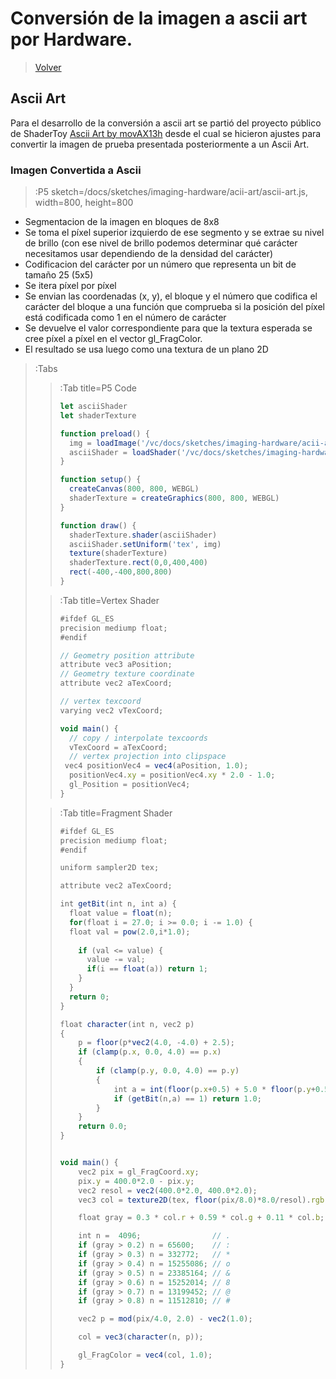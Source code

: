 # Conversión de la imagen a ascii art por Hardware.

> [Volver](/docs/workshops/imaging-hardware)

## Ascii Art

Para el desarrollo de la conversión a ascii art se partió del proyecto público de ShaderToy [Ascii Art by movAX13h](https://www.shadertoy.com/view/lssGDj?ref=dtf.ru) desde el cual se hicieron ajustes para convertir la imagen de prueba presentada posteriormente a un Ascii Art.

### Imagen Convertida a Ascii

> :P5 sketch=/docs/sketches/imaging-hardware/acii-art/ascii-art.js, width=800, height=800

* Segmentacion de la imagen en bloques de 8x8
* Se toma el píxel superior izquierdo de ese segmento y se extrae su nivel de brillo (con ese nivel de brillo podemos determinar qué carácter necesitamos usar dependiendo de la densidad del carácter)
* Codificacion del carácter por un número que representa un bit de tamaño 25 (5x5)
* Se itera píxel por píxel
* Se envian las coordenadas (x, y), el bloque y el número que codifica el carácter del bloque a una función que comprueba si la posición del píxel está codificada como 1 en el número de carácter
* Se devuelve el valor correspondiente para que la textura esperada se cree píxel a píxel en el vector gl_FragColor. 
* El resultado se usa luego como una textura de un plano 2D

> :Tabs
> > :Tab title=P5 Code
> > 
> > ```js | ascii-art.js
> > let asciiShader
> > let shaderTexture
> > 
> > function preload() {
> >   img = loadImage('/vc/docs/sketches/imaging-hardware/acii-art/image-test.jpg')
> >   asciiShader = loadShader('/vc/docs/sketches/imaging-hardware/acii-art/ascii-art.vert', '/vc/docs/sketches/imaging-hardware/acii-art/ascii-art.frag')
> > }
> > 
> > function setup() {
> >   createCanvas(800, 800, WEBGL)
> >   shaderTexture = createGraphics(800, 800, WEBGL)
> > }
> > 
> > function draw() {
> >   shaderTexture.shader(asciiShader)
> >   asciiShader.setUniform('tex', img)
> >   texture(shaderTexture)
> >   shaderTexture.rect(0,0,400,400)
> >   rect(-400,-400,800,800)
> > }
>
> > :Tab title=Vertex Shader
> >
> > 
> > ```js | filascii-art.vert
> > #ifdef GL_ES
> > precision mediump float;
> > #endif
> > 
> > // Geometry position attribute
> > attribute vec3 aPosition;
> > // Geometry texture coordinate
> > attribute vec2 aTexCoord;
> > 
> > // vertex texcoord
> > varying vec2 vTexCoord;
> > 
> > void main() {
> >   // copy / interpolate texcoords
> >   vTexCoord = aTexCoord;
> >   // vertex projection into clipspace
> >  vec4 positionVec4 = vec4(aPosition, 1.0);
> >   positionVec4.xy = positionVec4.xy * 2.0 - 1.0;
> >   gl_Position = positionVec4;
> > }
>
> > :Tab title=Fragment Shader
> >
> > 
> > ```js | filascii-art.vert
> > #ifdef GL_ES
> > precision mediump float;
> > #endif
> > 
> > uniform sampler2D tex;
> > 
> > attribute vec2 aTexCoord;
> > 
> > int getBit(int n, int a) {
> >   float value = float(n);
> >   for(float i = 27.0; i >= 0.0; i -= 1.0) {
> >   float val = pow(2.0,i*1.0);
> >     
> >     if (val <= value) {
> >       value -= val;
> >       if(i == float(a)) return 1;
> >     }
> >   }
> >   return 0;
> > }
> > 
> > float character(int n, vec2 p)
> > {
> > 	p = floor(p*vec2(4.0, -4.0) + 2.5);
> >     if (clamp(p.x, 0.0, 4.0) == p.x)
> > 	{
> >         if (clamp(p.y, 0.0, 4.0) == p.y)	
> > 		{
> >         	int a = int(floor(p.x+0.5) + 5.0 * floor(p.y+0.5));
> > 			if (getBit(n,a) == 1) return 1.0;
> > 		}	
> >     }
> > 	return 0.0;
> > }
> > 
> > 
> > void main() {
> > 	vec2 pix = gl_FragCoord.xy;
> > 	pix.y = 400.0*2.0 - pix.y;
> > 	vec2 resol = vec2(400.0*2.0, 400.0*2.0);
> > 	vec3 col = texture2D(tex, floor(pix/8.0)*8.0/resol).rgb;	
> > 
> > 	float gray = 0.3 * col.r + 0.59 * col.g + 0.11 * col.b;
> > 
> > 	int n =  4096;                // .
> > 	if (gray > 0.2) n = 65600;    // :
> > 	if (gray > 0.3) n = 332772;   // *
> > 	if (gray > 0.4) n = 15255086; // o 
> > 	if (gray > 0.5) n = 23385164; // &
> > 	if (gray > 0.6) n = 15252014; // 8
> > 	if (gray > 0.7) n = 13199452; // @
> > 	if (gray > 0.8) n = 11512810; // #
> > 
> > 	vec2 p = mod(pix/4.0, 2.0) - vec2(1.0);
> > 
> > 	col = vec3(character(n, p));
> > 
> > 	gl_FragColor = vec4(col, 1.0);
> > }
> > ```

